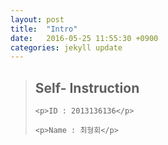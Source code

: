 ```yaml
---
layout: post
title:  "Intro"
date:   2016-05-25 11:55:30 +0900
categories: jekyll update
---
```



<blockquote>
    <h2>Self- Instruction</h2>

    <p>ID : 2013136136</p>

    <p>Name : 최형회</p>

</blockquote>

[jekyll-docs]: http://jekyllrb.com/docs/home
[jekyll-gh]:   https://github.com/jekyll/jekyll
[jekyll-talk]: https://talk.jekyllrb.com/
